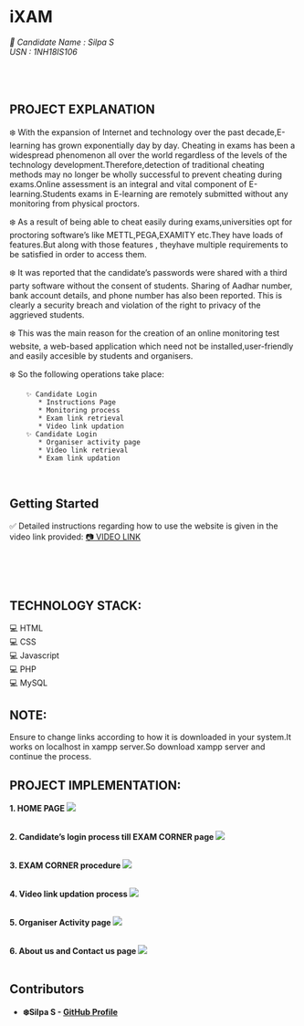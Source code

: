 # iXAM

<i>
 🙋 Candidate Name : Silpa S <br>
    USN : 1NH18IS106
</i>
<br></br>
<br></br>

## PROJECT EXPLANATION
❄️ With the expansion of Internet and technology over the past decade,E-learning has grown exponentially day by day. Cheating in exams has been a widespread phenomenon all over the world regardless of the levels of the technology development.Therefore,detection of traditional cheating methods may no longer be wholly successful to prevent cheating during exams.Online assessment is an integral and vital component of E-learning.Students exams in E-learning are remotely submitted without any monitoring from physical proctors.

❄️ As a result of being able to cheat easily during exams,universities opt for proctoring software’s like METTL,PEGA,EXAMITY etc.They have loads of features.But along with those features , theyhave multiple requirements to be satisfied in order to access them.

❄️ It was reported that the candidate’s passwords were shared with a third party software without the consent of students. Sharing of Aadhar number, bank account details, and phone number has also been reported. This is clearly a security breach and violation of the right to privacy of the aggrieved students.
 

❄️ This was the main reason for the creation of an online monitoring test website, a web-based application which need not be installed,user-friendly and easily accesible by students and organisers.


❄️ So the following operations take place:

        ✨ Candidate Login
           * Instructions Page
           * Monitoring process
           * Exam link retrieval
           * Video link updation
        ✨ Candidate Login
           * Organiser activity page
           * Video link retrieval
           * Exam link updation
      
<br>

## Getting Started

✅ Detailed instructions regarding how to use the website  is given in the video link provided: <a href="https://drive.google.com/file/d/12KYWxqbWqY3L37niSgiMjMsi9yzF0Jdq/view?usp=sharing"> 📷 VIDEO LINK </a>
<br></br>

<br></br>

## TECHNOLOGY STACK:
💻 HTML<br>
💻 CSS<br>
💻 Javascript<br>
💻 PHP<br>
💻 MySQL<br>

## NOTE:
Ensure to change links according to how it is downloaded in your system.It works on localhost in xampp server.So download xampp server and continue the process.

## PROJECT IMPLEMENTATION:

<b>1. HOME PAGE<b>
<kbd><img src="https://github.com/silpasreeni99/iXAM/blob/main/readme%20images/image1.png"></img></kbd>
<br></br>

<b>2. Candidate’s login process till EXAM CORNER page<b>
<kbd><img src="https://github.com/silpasreeni99/iXAM/blob/main/readme%20images/image2.png"></img></kbd>
 <br></br>
 
<b>3. EXAM CORNER procedure<b>
<kbd><img src="https://github.com/silpasreeni99/iXAM/blob/main/readme%20images/image3.png"></img></kbd>
 <br></br>
 
<b>4. Video link updation process<b>
<kbd><img src="https://github.com/silpasreeni99/iXAM/blob/main/readme%20images/image4.png"></img></kbd>
 <br></br>
 
 <b>5. Organiser Activity page<b>
<kbd><img src="https://github.com/silpasreeni99/iXAM/blob/main/readme%20images/image5.png"></img></kbd>
 <br></br>
 
 <b>6. About us and Contact us page<b>
<kbd><img src="https://github.com/silpasreeni99/iXAM/blob/main/readme%20images/image6.png"></img></kbd>
 <br></br>
 

## Contributors

* **❄️Silpa S** - [GitHub Profile](https://github.com/silpasreeni99)

